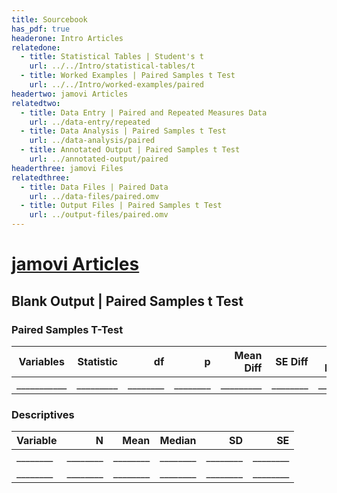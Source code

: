 ```yaml
---
title: Sourcebook
has_pdf: true
headerone: Intro Articles
relatedone:
  - title: Statistical Tables | Student's t
    url: ../../Intro/statistical-tables/t
  - title: Worked Examples | Paired Samples t Test
    url: ../../Intro/worked-examples/paired
headertwo: jamovi Articles
relatedtwo:
  - title: Data Entry | Paired and Repeated Measures Data
    url: ../data-entry/repeated
  - title: Data Analysis | Paired Samples t Test
    url: ../data-analysis/paired
  - title: Annotated Output | Paired Samples t Test
    url: ../annotated-output/paired
headerthree: jamovi Files
relatedthree:
  - title: Data Files | Paired Data
    url: ../data-files/paired.omv
  - title: Output Files | Paired Samples t Test
    url: ../output-files/paired.omv
---
```


# [jamovi Articles](../index.md)

## Blank Output | Paired Samples t Test

### Paired Samples T-Test

| Variables   | Statistic | df   | p    | Mean Diff | SE Diff | CI Lower | CI Upper | Cohen’s d |
|-------------|----------:|-----:|-----:|----------:|--------:|---------:|---------:|----------:|
| ___________ | _________ | ________ | ________ | _________ | ________ | ________ |    ________| _________ |

### Descriptives

| Variable | N   | Mean | Median | SD   | SE   |
|----------|----:|-----:|-------:|-----:|-----:|
| ________ | ________ | ________ | ________ | ________ | ________ |
| ________ | ________ | ________ | ________ | ________ | ________ |
